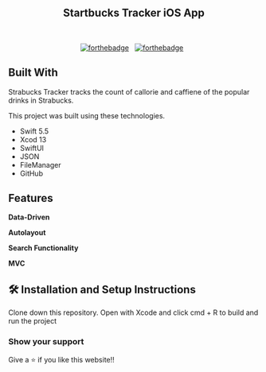 <h2 align="center">
  Startbucks Tracker iOS App<br/>
</h2>

<br/>

<center>

[![forthebadge](https://forthebadge.com/images/badges/built-with-love.svg)](https://forthebadge.com) &nbsp;
[![forthebadge](https://forthebadge.com/images/badges/made-with-swift.svg)](https://forthebadge.com) &nbsp;

</center>

## Built With

Strabucks Tracker tracks the count of callorie and caffiene of the popular drinks in Strabucks.<br/>

This project was built using these technologies.

- Swift 5.5
- Xcod 13
- SwiftUI
- JSON
- FileManager
- GitHub

## Features

**Data-Driven**

**Autolayout**

**Search Functionality**

**MVC**

## 🛠 Installation and Setup Instructions
Clone down this repository. Open with Xcode and click cmd + R to build and run the project

### Show your support

Give a ⭐ if you like this website!!
